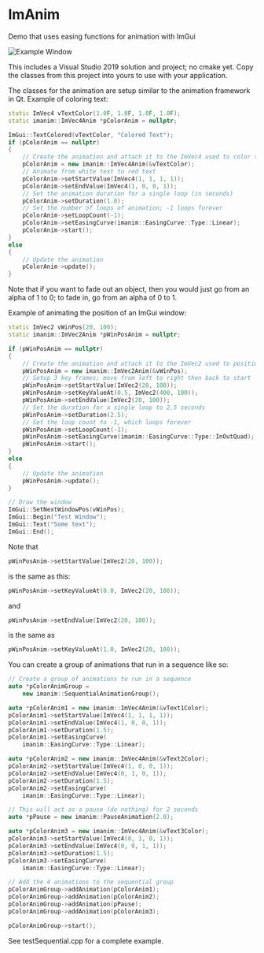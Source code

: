 # ImAnim
Demo that uses easing functions for animation with ImGui

![Example Window](https://github.com/cipperly/ImAnim/blob/main/doc/demo.gif)

This includes a Visual Studio 2019 solution and project; no cmake yet.  Copy the classes from this project into yours to use with your application.

The classes for the animation are setup similar to the animation framework in Qt.  Example of coloring text:

```cpp
static ImVec4 vTextColor(1.0F, 1.0F, 1.0F, 1.0F);
static imanim::ImVec4Anim *pColorAnim = nullptr;

ImGui::TextColored(vTextColor, "Colored Text");
if (pColorAnim == nullptr)
{
    // Create the animation and attach it to the ImVec4 used to color the text
    pColorAnim = new imanim::ImVec4Anim(&vTextColor);
    // Animate from white text to red text
    pColorAnim->setStartValue(ImVec4(1, 1, 1, 1));
    pColorAnim->setEndValue(ImVec4(1, 0, 0, 1));
    // Set the animation duration for a single loop (in seconds)
    pColorAnim->setDuration(1.0);
    // Set the number of loops of animation; -1 loops forever
    pColorAnim->setLoopCount(-1);
    pColorAnim->setEasingCurve(imanim::EasingCurve::Type::Linear);
    pColorAnim->start();
}
else
{
    // Update the animation
    pColorAnim->update();
}
```

Note that if you want to fade out an object, then you would just go from an alpha of 1 to 0; to fade in, go from an alpha of 0 to 1.

Example of animating the position of an ImGui window:

```cpp
static ImVec2 vWinPos(20, 100);
static imanim::ImVec2Anim *pWinPosAnim = nullptr;

if (pWinPosAnim == nullptr)
{
    // Create the animation and attach it to the ImVec2 used to position the window
    pWinPosAnim = new imanim::ImVec2Anim(&vWinPos);
    // Setup 3 key frames; move from left to right then back to start
    pWinPosAnim->setStartValue(ImVec2(20, 100));
    pWinPosAnim->setKeyValueAt(0.5, ImVec2(400, 100));
    pWinPosAnim->setEndValue(ImVec2(20, 100));
    // Set the duration for a single loop to 2.5 seconds
    pWinPosAnim->setDuration(2.5);
    // Set the loop count to -1, which loops forever
    pWinPosAnim->setLoopCount(-1);
    pWinPosAnim->setEasingCurve(imanim::EasingCurve::Type::InOutQuad);
    pWinPosAnim->start();
}
else
{
    // Update the animation
    pWinPosAnim->update();
}

// Draw the window
ImGui::SetNextWindowPos(vWinPos);
ImGui::Begin("Test Window");
ImGui::Text("Some text");
ImGui::End();
```

Note that
```cpp
pWinPosAnim->setStartValue(ImVec2(20, 100));
```
is the same as this:
```cpp
pWinPosAnim->setKeyValueAt(0.0, ImVec2(20, 100));
```

and
```cpp
pWinPosAnim->setEndValue(ImVec2(20, 100));
```
is the same as
```cpp
pWinPosAnim->setKeyValueAt(1.0, ImVec2(20, 100));
```

You can create a group of animations that run in a sequence like so:

```cpp
// Create a group of animations to run in a sequence
auto *pColorAnimGroup =
    new imanim::SequentialAnimationGroup();

auto *pColorAnim1 = new imanim::ImVec4Anim(&vText1Color);
pColorAnim1->setStartValue(ImVec4(1, 1, 1, 1));
pColorAnim1->setEndValue(ImVec4(1, 0, 0, 1));
pColorAnim1->setDuration(1.5);
pColorAnim1->setEasingCurve(
    imanim::EasingCurve::Type::Linear);

auto *pColorAnim2 = new imanim::ImVec4Anim(&vText2Color);
pColorAnim2->setStartValue(ImVec4(1, 0, 0, 1));
pColorAnim2->setEndValue(ImVec4(0, 1, 0, 1));
pColorAnim2->setDuration(1.5);
pColorAnim2->setEasingCurve(
    imanim::EasingCurve::Type::Linear);

// This will act as a pause (do nothing) for 2 seconds
auto *pPause = new imanim::PauseAnimation(2.0);

auto *pColorAnim3 = new imanim::ImVec4Anim(&vText3Color);
pColorAnim3->setStartValue(ImVec4(0, 1, 0, 1));
pColorAnim3->setEndValue(ImVec4(0, 0, 1, 1));
pColorAnim3->setDuration(1.5);
pColorAnim3->setEasingCurve(
    imanim::EasingCurve::Type::Linear);

// Add the 4 animations to the sequential group
pColorAnimGroup->addAnimation(pColorAnim1);
pColorAnimGroup->addAnimation(pColorAnim2);
pColorAnimGroup->addAnimation(pPause);
pColorAnimGroup->addAnimation(pColorAnim3);

pColorAnimGroup->start();
```

See testSequential.cpp for a complete example.
